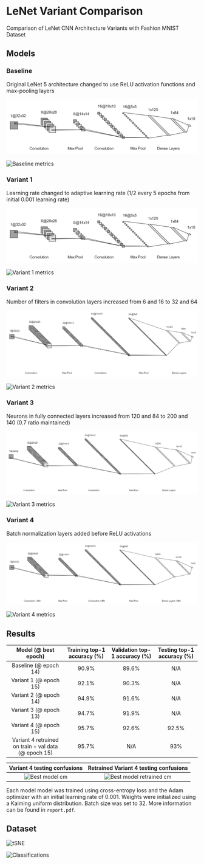 # LeNet Variant Comparison

Comparison of LeNet CNN Architecture Variants with Fashion MNIST Dataset

## Models
### Baseline
Original LeNet 5 architecture changed to use ReLU activation functions and max-pooling layers

![Baseline](/architectures/model_1.png)

![Baseline metrics](/graphs/lenet5_metrics.png)

### Variant 1
Learning rate changed to adaptive learning rate (1/2 every 5 epochs from initial 0.001 learning rate)

![Variant 1](/architectures/model_1.png)

![Variant 1 metrics](/graphs/lenet5_v1_metrics.png)

### Variant 2
Number of filters in convolution layers increased from 6 and 16 to 32 and 64

![Variant 2](/architectures/model_2.png)

![Variant 2 metrics](/graphs/lenet5_v2_metrics.png)

### Variant 3

Neurons in fully connected layers increased from 120 and 84 to 200 and 140 (0.7 ratio maintained)

![Variant 3](/architectures/model_3.png)

![Variant 3 metrics](/graphs/lenet5_v3_metrics.png)

### Variant 4
Batch normalization layers added before ReLU activations

![Variant 4](/architectures/model_4.png)

![Variant 4 metrics](/graphs/lenet5_v4_metrics.png)

## Results

| Model (@ best epoch) | Training top-1 accuracy (%) | Validation top-1 accuracy (%) | Testing top-1 accuracy (%) |
|:----------------------:|:-----:|:-----:|:-----:|
| Baseline (@ epoch 14)  | 90.9% | 89.6% |  N/A  |
| Variant 1 (@ epoch 15) | 92.1% | 90.3% |  N/A  |
| Variant 2 (@ epoch 14) | 94.9% | 91.6% |  N/A  |
| Variant 3 (@ epoch 13) | 94.7% | 91.9% |  N/A  |
| Variant 4 (@ epoch 15) | 95.7% | 92.6% | 92.5% |
| Variant 4 retrained on train + val data (@ epoch 15) | 95.7% |  N/A  | 93% |

| Variant 4 testing confusions | Retrained Variant 4 testing confusions |
|:----------------------------:|:--------------------------------------:|
|![Best model cm](/graphs/cm_best_model.png)|![Best model retrained cm](/graphs/cm_best_model_retrained.png)|

Each model model was trained using cross-entropy loss and the Adam optimizer with an initial learning rate of 0.001. Weights were initialized using a Kaiming  uniform distribution. Batch size was set to 32. More information can be found in `report.pdf`.

## Dataset

![tSNE](/graphs/tSNE.png)

![Classifications](/graphs/test_set_classific.png)
